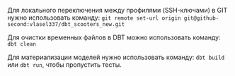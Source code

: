 Для локального переключения между профилями (SSH-ключами) в GIT нужно использовать команду: 
`git remote set-url origin git@github-second:vlasel337/dbt_scooters_new.git`

Для очистки временных файлов в DBT можно использовать команду:
`dbt clean`

Для материализации моделей нужно использовать команду:
`dbt build` или `dbt run`, чтобы пропустить тесты.

